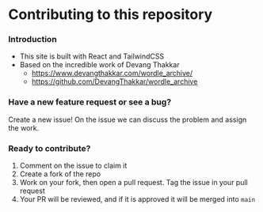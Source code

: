 # Contributing to this repository

### Introduction

- This site is built with React and TailwindCSS
- Based on the incredible work of Devang Thakkar
  - https://www.devangthakkar.com/wordle_archive/
  - https://github.com/DevangThakkar/wordle_archive

### Have a new feature request or see a bug?

Create a new issue! On the issue we can discuss the problem and assign the work.

### Ready to contribute?

1. Comment on the issue to claim it
2. Create a fork of the repo
3. Work on your fork, then open a pull request. Tag the issue in your pull request
4. Your PR will be reviewed, and if it is approved it will be merged into `main`
